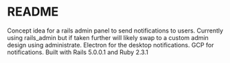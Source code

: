 # README

 Concept idea for a rails admin panel to send notifications to users. Currently using rails_admin but if taken further will likely swap to a custom admin design using administrate.
 Electron for the desktop notifications.
 GCP for notifications.
 Built with Rails 5.0.0.1 and Ruby 2.3.1